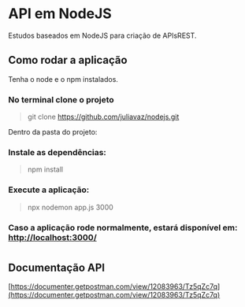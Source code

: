 # API em NodeJS

Estudos baseados em NodeJS para criação de APIsREST.

## Como rodar a aplicação

Tenha o node e o npm instalados.

### No terminal clone o projeto
> git clone https://github.com/juliavaz/nodejs.git

Dentro da pasta do projeto:

### Instale as dependências:
> npm install

### Execute a aplicação:
> npx nodemon app.js 3000

### Caso a aplicação rode normalmente, estará disponível em: [http://localhost:3000/](http://localhost:3000/)

#
## Documentação API

[https://documenter.getpostman.com/view/12083963/Tz5qZc7q](https://documenter.getpostman.com/view/12083963/Tz5qZc7q)
